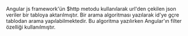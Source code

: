 Angular js framework'ün $http metodu kullanılarak url'den çekilen json veriler bir tabloya aktarılmıştır.
Bir arama algoritması yazılarak id'ye gçre tablodan arama yapılabilmektedir. Bu algoritma yazılırken Angular'ın filter özelliği kullanılmıştır.
